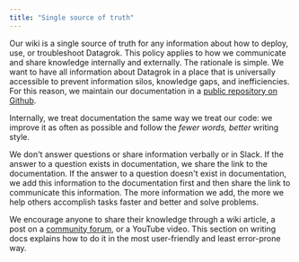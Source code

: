 ```yaml
---
title: "Single source of truth"
---
```


Our wiki is a single source of truth for any information about how to deploy, use, or troubleshoot Datagrok. This policy
applies to how we communicate and share knowledge internally and externally. The rationale is simple. We want to have
all information about Datagrok in a place that is universally accessible to prevent information silos, knowledge gaps,
and inefficiencies. For this reason, we maintain our documentation in
a [public repository on Github](https://github.com/datagrok-ai/public/tree/master/help).

Internally, we treat documentation the same way we treat our code: we improve it as often as possible and follow the
_fewer words, better_ writing style.

We don't answer questions or share information verbally or in Slack. If the answer to a question exists in
documentation, we share the link to the documentation. If the answer to a question doesn't exist in documentation, we
add this information to the documentation first and then share the link to communicate this information. The more
information we add, the more we help others accomplish tasks faster and better and solve problems.

We encourage anyone to share their knowledge through a wiki article, a post on
a [community forum](https://community.datagrok.ai/), or a YouTube video. This section on writing docs explains how to do
it in the most user-friendly and least error-prone way.
